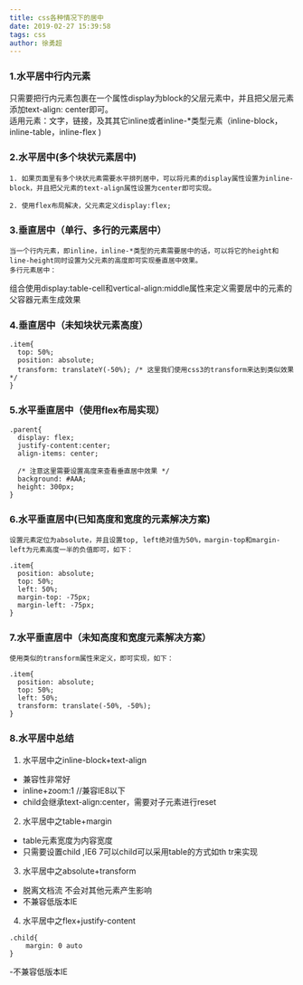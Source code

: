 ```yaml
---
title: css各种情况下的居中
date: 2019-02-27 15:39:58
tags: css
author: 徐勇超
---
```


### 1.水平居中行内元素
    
只需要把行内元素包裹在一个属性display为block的父层元素中，并且把父层元素添加text-align: center即可。    
适用元素：文字，链接，及其其它inline或者inline-*类型元素（inline-block，inline-table，inline-flex )

### 2.水平居中(多个块状元素居中)
    1. 如果页面里有多个块状元素需要水平排列居中，可以将元素的display属性设置为inline-block，并且把父元素的text-align属性设置为center即可实现。
    
    2. 使用flex布局解决，父元素定义display:flex;

### 3.垂直居中（单行、多行的元素居中）
    当一个行内元素，即inline，inline-*类型的元素需要居中的话，可以将它的height和line-height同时设置为父元素的高度即可实现垂直居中效果。
    多行元素居中：
组合使用display:table-cell和vertical-align:middle属性来定义需要居中的元素的父容器元素生成效果

### 4.垂直居中（未知块状元素高度）

```
.item{
  top: 50%;
  position: absolute;
  transform: translateY(-50%); /* 这里我们使用css3的transform来达到类似效果 */
}
```

### 5.水平垂直居中（使用flex布局实现）

```
.parent{
  display: flex;
  justify-content:center;
  align-items: center;
  
  /* 注意这里需要设置高度来查看垂直居中效果 */
  background: #AAA;
  height: 300px;
}
```

### 6.水平垂直居中(已知高度和宽度的元素解决方案)

    设置元素定位为absolute，并且设置top, left绝对值为50%，margin-top和margin-left为元素高度一半的负值即可，如下：


```
.item{
  position: absolute;
  top: 50%;
  left: 50%;
  margin-top: -75px;
  margin-left: -75px;
}
```
### 7.水平垂直居中（未知高度和宽度元素解决方案）
    使用类似的transform属性来定义，即可实现，如下：

```
.item{
  position: absolute;
  top: 50%;
  left: 50%;
  transform: translate(-50%, -50%);
}
```

### 8.水平居中总结
1. 水平居中之inline-block+text-align
-   兼容性非常好
-   inline+zoom:1  //兼容IE8以下
-   child会继承text-align:center，需要对子元素进行reset

2. 水平居中之table+margin
-   table元素宽度为内容宽度
-   只需要设置child ,IE6 7可以child可以采用table的方式如th tr来实现

3. 水平居中之absolute+transform
- 脱离文档流 不会对其他元素产生影响
- 不兼容低版本IE

4. 水平居中之flex+justify-content

```
.child{
    margin: 0 auto
}
```

-不兼容低版本IE